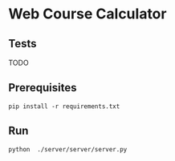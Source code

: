 # Web Course Calculator

## Tests
TODO

## Prerequisites

```
pip install -r requirements.txt
```

## Run

```
python  ./server/server/server.py
```
